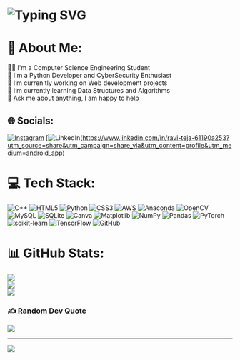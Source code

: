 #  ![Typing SVG](https://readme-typing-svg.herokuapp.com?font=BahnschriftLight&vCenter=true&color=%2303FC30&width=450&lines=✨Hi+There+%F0%9F%91%8B%2C+This+is+Ravi!+👨‍💻+💤☕️)

# 💫 About Me:
👨‍🎓 I'm a Computer Science Engineering Student<br>🎯 I'm a Python Developer and CyberSecurity Enthusiast<br>🔭 I’m curren
tly working on Web development projects <br>🌱 I’m currently learning Data Structures and Algorithms<br>💬 Ask me about anything, I am happy to help<br>


## 🌐 Socials:
[![Instagram](https://img.shields.io/badge/Instagram-%23E4405F.svg?logo=Instagram&logoColor=white)]( https://www.instagram.com/raviteja_seguri_59) [![LinkedIn](https://img.shields.io/badge/LinkedIn-%230077B5.svg?logo=linkedin&logoColor=white)(https://www.linkedin.com/in/ravi-teja-61190a253?utm_source=share&utm_campaign=share_via&utm_content=profile&utm_medium=android_app)

# 💻 Tech Stack:
![C++](https://img.shields.io/badge/c++-%2300599C.svg?style=for-the-badge&logo=c%2B%2B&logoColor=white) ![HTML5](https://img.shields.io/badge/html5-%23E34F26.svg?style=for-the-badge&logo=html5&logoColor=white) ![Python](https://img.shields.io/badge/python-3670A0?style=for-the-badge&logo=python&logoColor=ffdd54) ![CSS3](https://img.shields.io/badge/css3-%231572B6.svg?style=for-the-badge&logo=css3&logoColor=white) ![AWS](https://img.shields.io/badge/AWS-%23FF9900.svg?style=for-the-badge&logo=amazon-aws&logoColor=white) ![Anaconda](https://img.shields.io/badge/Anaconda-%2344A833.svg?style=for-the-badge&logo=anaconda&logoColor=white) ![OpenCV](https://img.shields.io/badge/opencv-%23white.svg?style=for-the-badge&logo=opencv&logoColor=white) ![MySQL](https://img.shields.io/badge/mysql-4479A1.svg?style=for-the-badge&logo=mysql&logoColor=white) ![SQLite](https://img.shields.io/badge/sqlite-%2307405e.svg?style=for-the-badge&logo=sqlite&logoColor=white) ![Canva](https://img.shields.io/badge/Canva-%2300C4CC.svg?style=for-the-badge&logo=Canva&logoColor=white) ![Matplotlib](https://img.shields.io/badge/Matplotlib-%23ffffff.svg?style=for-the-badge&logo=Matplotlib&logoColor=black) ![NumPy](https://img.shields.io/badge/numpy-%23013243.svg?style=for-the-badge&logo=numpy&logoColor=white) ![Pandas](https://img.shields.io/badge/pandas-%23150458.svg?style=for-the-badge&logo=pandas&logoColor=white) ![PyTorch](https://img.shields.io/badge/PyTorch-%23EE4C2C.svg?style=for-the-badge&logo=PyTorch&logoColor=white) ![scikit-learn](https://img.shields.io/badge/scikit--learn-%23F7931E.svg?style=for-the-badge&logo=scikit-learn&logoColor=white) ![TensorFlow](https://img.shields.io/badge/TensorFlow-%23FF6F00.svg?style=for-the-badge&logo=TensorFlow&logoColor=white) ![GitHub](https://img.shields.io/badge/github-%23121011.svg?style=for-the-badge&logo=github&logoColor=white)
# 📊 GitHub Stats:
![](https://github-readme-stats.vercel.app/api?username=Raviteja5469&theme=dark&hide_border=false&include_all_commits=true&count_private=true)<br/>
![](https://github-readme-streak-stats.herokuapp.com/?user=Raviteja5469&&theme=dark&hide_border=false)<br/>
![](https://github-readme-stats.vercel.app/api/top-langs/?username=Raviteja5469&&theme=dark&hide_border=false&include_all_commits=true&count_private=true&layout=compact)


### ✍️ Random Dev Quote
![](https://quotes-github-readme.vercel.app/api?type=horizontal&theme=dark)

---
[![](https://visitcount.itsvg.in/api?id=Jay0073&icon=5&color=0)](https://visitcount.itsvg.in)

